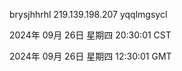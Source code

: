 brysjhhrhl 219.139.198.207 yqqlmgsycl

2024年 09月 26日 星期四 20:30:01 CST

2024年 09月 26日 星期四 12:30:01 GMT
